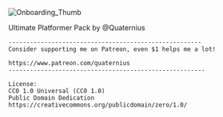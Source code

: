 ![Onboarding_Thumb](Assets/Thumbnail/Onboarding_Thumb.png)

Ultimate Platformer Pack by @Quaternius

    ------------------------------------------------------
    Consider supporting me on Patreon, even $1 helps me a lot!
    
    https://www.patreon.com/quaternius
    -------------------------------------------------------
    
    License:
    CC0 1.0 Universal (CC0 1.0) 
    Public Domain Dedication
    https://creativecommons.org/publicdomain/zero/1.0/
